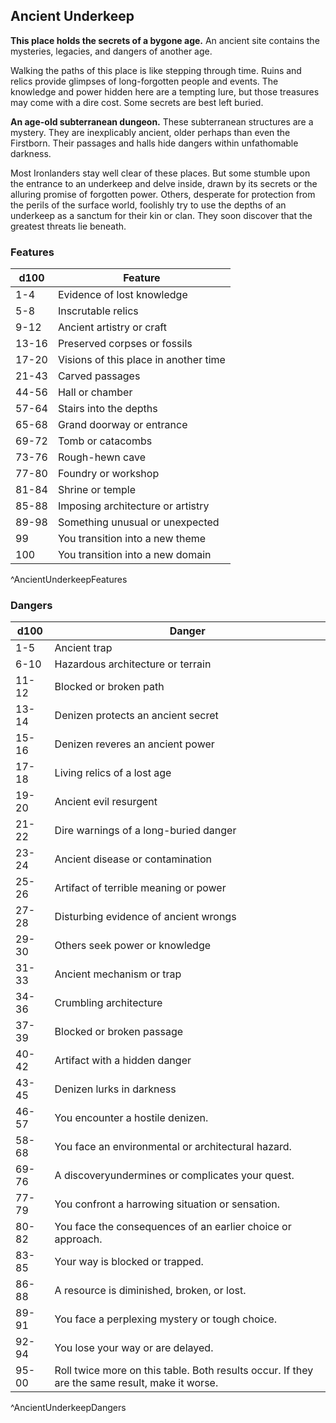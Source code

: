 ## Ancient Underkeep
**This place holds the secrets of a bygone age.** An ancient site contains the mysteries, legacies, and dangers of another age.

Walking the paths of this place is like stepping through time. Ruins and relics provide glimpses of long-forgotten people and events. The knowledge and power hidden here are a tempting lure, but those treasures may come with a dire cost. Some secrets are best left buried.

**An age-old subterranean dungeon.** These subterranean structures are a mystery. They are inexplicably ancient, older perhaps than even the Firstborn. Their passages and halls hide dangers within unfathomable darkness.

Most Ironlanders stay well clear of these places. But some stumble upon the entrance to an underkeep and delve inside, drawn by its secrets or the alluring promise of forgotten power. Others, desperate for protection from the perils of the surface world, foolishly try to use the depths of an underkeep as a sanctum for their kin or clan. They soon discover that the greatest threats lie beneath.

### Features
| d100  | Feature  |
|-------|----------|
| 1-4 | Evidence of lost knowledge  |
| 5-8 | Inscrutable relics  |
| 9-12 | Ancient artistry or craft  |
| 13-16 | Preserved corpses or fossils  |
| 17-20 | Visions of this place in another time  |
| 21-43 | Carved passages  |
| 44-56 | Hall or chamber  |
| 57-64 | Stairs into the depths  |
| 65-68 | Grand doorway or entrance  |
| 69-72 | Tomb or catacombs  |
| 73-76 | Rough-hewn cave  |
| 77-80 | Foundry or workshop  |
| 81-84 | Shrine or temple  |
| 85-88 | Imposing architecture or artistry  |
| 89-98 | Something unusual or unexpected  |
| 99 | You transition into a new theme  |
| 100 | You transition into a new domain  |
^AncientUnderkeepFeatures

### Dangers
| d100  | Danger  |
|-------|----------|
| 1-5 | Ancient trap  |
| 6-10 | Hazardous architecture or terrain  |
| 11-12 | Blocked or broken path  |
| 13-14 | Denizen protects an ancient secret  |
| 15-16 | Denizen reveres an ancient power  |
| 17-18 | Living relics of a lost age  |
| 19-20 | Ancient evil resurgent  |
| 21-22 | Dire warnings of a long-buried danger  |
| 23-24 | Ancient disease or contamination  |
| 25-26 | Artifact of terrible meaning or power  |
| 27-28 | Disturbing evidence of ancient wrongs  |
| 29-30 | Others seek power or knowledge  |
| 31-33 | Ancient mechanism or trap  |
| 34-36 | Crumbling architecture  |
| 37-39 | Blocked or broken passage  |
| 40-42 | Artifact with a hidden danger  |
| 43-45 | Denizen lurks in darkness  |
| 46-57 | You encounter a hostile denizen.
| 58-68 | You face an environmental or architectural hazard.
| 69-76 | A discoveryundermines or complicates your quest.
| 77-79 | You confront a harrowing situation or sensation.
| 80-82 | You face the consequences of an earlier choice or approach.
| 83-85 | Your way is blocked or trapped.
| 86-88 | A resource is diminished, broken, or lost.
| 89-91 | You face a perplexing mystery or tough choice.
| 92-94 | You lose your way or are delayed.
| 95-00 | Roll twice more on this table. Both results occur. If they are the same result, make it worse.
^AncientUnderkeepDangers

